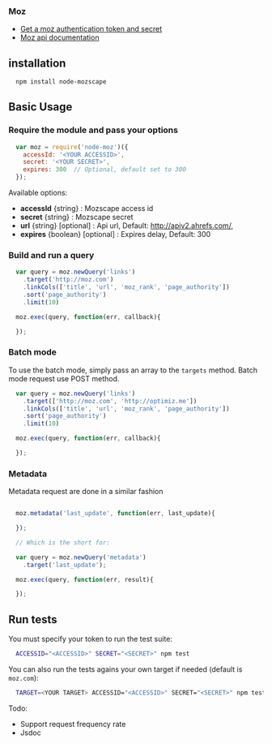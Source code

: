 ### Moz

- [Get a moz authentication token and secret](https://moz.com/products/api/keys)
- [Moz api documentation](https://moz.com/help/guides/moz-api/mozscape)

## installation

```bash
  npm install node-mozscape
```

## Basic Usage

### Require the module and pass your options
```javascript
  var moz = require('node-moz')({
    accessId: '<YOUR ACCESSID>',
    secret: '<YOUR SECRET>',
    expires: 300  // Optional, default set to 300
  });
```

Available options:
- **accessId** {string} : Mozscape access id
- **secret** {string} : Mozscape secret
- **url** {string} [optional] : Api url, Default: http://apiv2.ahrefs.com/,
- **expires** {boolean} [optional] : Expires delay, Default: 300

### Build and run a query

```javascript
  var query = moz.newQuery('links')
    .target('http://moz.com')
    .linkCols(['title', 'url', 'moz_rank', 'page_authority'])
    .sort('page_authority')
    .limit(10)

  moz.exec(query, function(err, callback){

  });
```

### Batch mode

To use the batch mode, simply pass an array to the `targets` method. Batch mode request use POST method.

```javascript
  var query = moz.newQuery('links')
    .target(['http://moz.com', 'http://optimiz.me'])
    .linkCols(['title', 'url', 'moz_rank', 'page_authority'])
    .sort('page_authority')
    .limit(10)

  moz.exec(query, function(err, callback){

  });
```

### Metadata

Metadata request are done in a similar fashion
```javascript

  moz.metadata('last_update', function(err, last_update){

  });

  // Which is the short for:

  var query = moz.newQuery('metadata')
    .target('last_update');

  moz.exec(query, function(err, result){

  });
```


## Run tests

You must specify your token to run the test suite:

```bash
  ACCESSID="<ACCESSID>" SECRET="<SECRET>" npm test
```

You can also run the tests agains your own target if needed (default is `moz.com`):
```bash
  TARGET=<YOUR TARGET> ACCESSID="<ACCESSID>" SECRET="<SECRET>" npm test
```

Todo:
- Support request frequency rate
- Jsdoc
